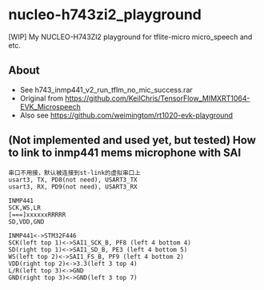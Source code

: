 # nucleo-h743zi2_playground
[WIP] My NUCLEO-H743ZI2 playground for tflite-micro micro_speech and etc.

## About  
* See h743_inmp441_v2_run_tflm_no_mic_success.rar  
* Original from https://github.com/KeilChris/TensorFlow_MIMXRT1064-EVK_Microspeech   
* Also see https://github.com/weimingtom/rt1020-evk-playground  

## (Not implemented and used yet, but tested) How to link to inmp441 mems microphone with SAI       
```
串口不用接，默认被连接到st-link的虚拟串口上
usart3, TX, PD8(not need), USART3_TX
usart3, RX, PD9(not need), USART3_RX

INMP441
SCK,WS,LR
[===]xxxxxxRRRRR
SD,VDD,GND

INMP441<->STM32F446
SCK(left top 1)<->SAI1_SCK_B, PF8 (left 4 bottom 4)
SD(right top 1)<->SAI1_SD_B, PE3 (left 4 bottom 5)
WS(left top 2)<->SAI1_FS_B, PF9 (left 4 bottom 2)
VDD(right top 2)<->3.3(left 3 top 4)
L/R(left top 3)<->GND
GND(right top 3)<->GND(left 3 top 7)
```

